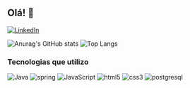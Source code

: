 
## Olá! 🖖

[![LinkedIn](https://img.shields.io/badge/LinkedIn-1C1C1C?style=for-the-badge&logo=linkedin&logoColor=228B22)](https://www.linkedin.com/in/gilbertoespns/)


![Anurag's GitHub stats](https://github-readme-stats.vercel.app/api?username=gilberto-espinosa&show_icons=true&icon_color=228B22&theme=chartreuse-dark&hide_title=true&bg)
![Top Langs](https://github-readme-stats.vercel.app/api/top-langs/?username=gilberto-espinosa&layout=compact&theme=chartreuse-dark&text_color=228B22&bg)
</br>

### Tecnologias que utilizo

![Java](https://img.shields.io/badge/Java-1C1C1C?style=for-the-badge&logo=openjdk)
![spring](https://img.shields.io/badge/Spring-1C1C1C?style=for-the-badge&logo=spring)
![JavaScript](https://img.shields.io/badge/JavaScript-1C1C1C?style=for-the-badge&logo=javascript)
![html5](https://img.shields.io/badge/html-1C1C1C?style=for-the-badge&logo=html5)
![css3](https://img.shields.io/badge/css-1C1C1C?style=for-the-badge&logo=css3)
![postgresql](https://img.shields.io/badge/postgresql-1C1C1C?style=for-the-badge&logo=postgresql)






